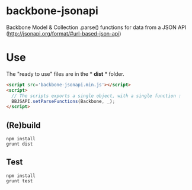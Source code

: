 backbone-jsonapi
================

Backbone Model &amp; Collection .parse() functions for data from a JSON API (http://jsonapi.org/format/#url-based-json-api)

# Use

The "ready to use" files are in the * **dist** * folder.

```html
<script src='backbone-jsonapi.min.js'></script>
<script>
  // The scripts exports a single object, with a single function :
  BBJSAPI.setParseFunctions(Backbone, _);
</script>
```

## (Re)build

```
npm install
grunt dist
```

## Test

```
npm install
grunt test
```